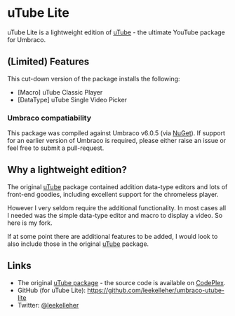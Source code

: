 # uTube Lite

uTube Lite is a lightweight edition of [uTube](http://our.umbraco.org/projects/website-utilities/utube) - the ultimate YouTube package for Umbraco.

## (Limited) Features

This cut-down version of the package installs the following:

* [Macro] uTube Classic Player
* [DataType] uTube Single Video Picker

### Umbraco compatiability

This package was compiled against Umbraco v6.0.5 (via [NuGet](http://nuget.org/packages/UmbracoCms.Core/6.0.5)). If support for an earlier version of Umbraco is required, please either raise an issue or feel free to submit a pull-request.

## Why a lightweight edition?

The original [uTube](http://our.umbraco.org/projects/website-utilities/utube) package contained addition data-type editors and lots of front-end goodies, including excellent support for the chromeless player.

However I very seldom require the additional functionality. In most cases all I needed was the simple data-type editor and macro to display a video. So here is my fork.

If at some point there are additional features to be added, I would look to also include those in the original [uTube](http://our.umbraco.org/projects/website-utilities/utube) package.

## Links

* The original [uTube  package](http://our.umbraco.org/projects/website-utilities/utube) - the source code is available on [CodePlex](https://utube.codeplex.com/).
* GitHub (for uTube Lite): https://github.com/leekelleher/umbraco-utube-lite
* Twitter: [@leekelleher](http://twitter.com/leekelleher)
